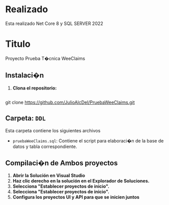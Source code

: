 # Realizado

Esta realizado Net Core 8 y SQL SERVER 2022

# Titulo

Proyecto Prueba T�cnica WeeClaims

## Instalaci�n

1. **Clona el repositorio:**

   ```bash
  git clone https://github.com/JulioAlcDel/PruebaWeeClaims.git
## Carpeta: `DDL`
Esta carpeta contiene los siguientes archivos
 - `pruebaWeeClaims.sql`: Contiene el script para elaboraci�n de la base de datos y tabla correspondiente.
## Compilaci�n de Ambos proyectos
1. **Abrir la Solución en Visual Studio**
2. **Haz clic derecho en la solución en el Explorador de Soluciones.**
3. **Selecciona "Establecer proyectos de inicio".**
4. **Selecciona "Establecer proyectos de inicio".**
5. **Configura los proyectos UI y API para que se inicien juntos**



